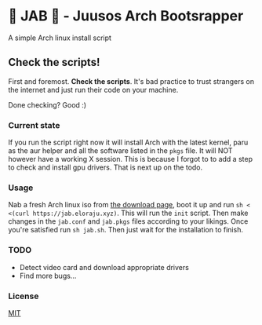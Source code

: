 # 🤜 JAB 🤛 - Juusos Arch Bootsrapper

A simple Arch linux install script

## Check the scripts!

First and foremost. **Check the scripts**. It's bad practice to trust
strangers on the internet and just run their code on your machine.

Done checking? Good :)

### Current state

If you run the script right now it will install Arch with
the latest kernel, paru as the aur helper and all the software
listed in the `pkgs` file. It will NOT however have a working X session.
This is because I forgot to to add a step to check and install gpu drivers.
That is next up on the todo.

### Usage

Nab a fresh Arch linux iso from [the download page](https://archlinux.org/download/),
boot it up and run `sh < <(curl https://jab.eloraju.xyz)`. This will run the `init`
script. Then make changes in the `jab.conf` and `jab.pkgs` files according to your
likings. Once you're satisfied run `sh jab.sh`. Then just wait for the installation
to finish.

### TODO

- Detect video card and download appropriate drivers
- Find more bugs...

### License

[MIT](https://gitlab.com/eloraju/jab/-/blob/master/LICENSE)
